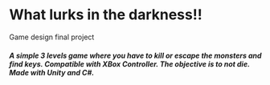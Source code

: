# What lurks in the darkness!!
Game design final project

##### A simple 3 levels game where you have to kill or escape the monsters and find keys. Compatible with XBox Controller. The objective is to not die. Made with Unity and C#.
